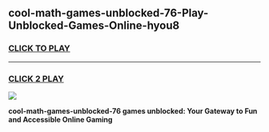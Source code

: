 
## cool-math-games-unblocked-76-Play-Unblocked-Games-Online-hyou8
<h3>
<a href="https://premium76.site?title=cool-math-games-unblocked-76&ref=25A">CLICK TO PLAY</a></h3>
<hr>

<h3>
<a href="https://premium76.site?title=cool-math-games-unblocked-76&ref=25A">CLICK 2 PLAY</a>
  
</h3>

<a href="https://premium76.site?title=cool-math-games-unblocked-76&ref=25A"><img src="https://clearcache.store/games.png"></a>


**cool-math-games-unblocked-76 games unblocked: Your Gateway to Fun and Accessible Online Gaming**
